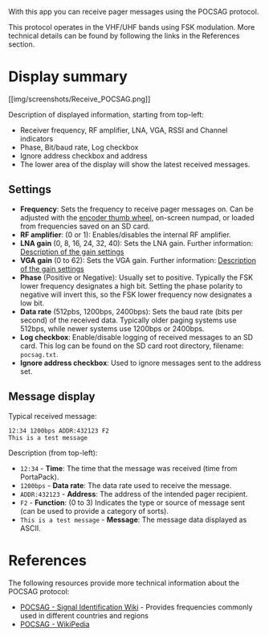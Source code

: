With this app you can receive pager messages using the POCSAG protocol.

This protocol operates in the VHF/UHF bands using FSK modulation. More technical details can be found by following the links in the References section.

# Display summary

[[img/screenshots/Receive_POCSAG.png]]

Description of displayed information, starting from top-left:

- Receiver frequency, RF amplifier, LNA, VGA, RSSI and Channel indicators
- Phase, Bit/baud rate, Log checkbox
- Ignore address checkbox and address
- The lower area of the display will show the latest received messages.

## Settings

- **Frequency**: Sets the frequency to receive pager messages on. Can be adjusted with the [encoder thumb wheel](Hardware-overview), on-screen numpad, or loaded from frequencies saved on an SD card.
- **RF amplifier**: (0 or 1): Enables/disables the internal RF amplifier.
- **LNA gain** (0, 8, 16, 24, 32, 40): Sets the LNA gain. Further information: [Description of the gain settings](Help!-Im-not-receiving-anything!---Receive-Quality-Issues#description-of-the-gain-settings)
- **VGA gain** (0 to 62): Sets the VGA gain. Further information: [Description of the gain settings](Help!-Im-not-receiving-anything!---Receive-Quality-Issues#description-of-the-gain-settings)
- **Phase** (Positive or Negative): Usually set to positive. Typically the FSK lower frequency designates a high bit. Setting the phase polarity to negative will invert this, so the FSK lower frequency now designates a low bit.
- **Data rate** (512pbs, 1200bps, 2400bps): Sets the baud rate (bits per second) of the received data. Typically older paging systems use 512bps, while newer systems use 1200bps or 2400bps.
- **Log checkbox**: Enable/disable logging of received messages to an SD card. This log can be found on the SD card root directory, filename: `pocsag.txt`.
- **Ignore address checkbox**: Used to ignore messages sent to the address set.

## Message display

Typical received message:

```plaintext
12:34 1200bps ADDR:432123 F2
This is a test message
```

Description (from top-left):

- `12:34` - **Time**: The time that the message was received (time from PortaPack).
- `1200bps` - **Data rate**: The data rate used to receive the message.
- `ADDR:432123` - **Address**: The address of the intended pager recipient.
- `F2` - **Function**: (0 to 3) Indicates the type or source of message sent (can be used to provide a category of sorts).
- `This is a test message` - **Message**: The message data displayed as ASCII.

# References

The following resources provide more technical information about the POCSAG protocol:

- [POCSAG - Signal Identification Wiki](https://www.sigidwiki.com/wiki/POCSAG) - Provides frequencies commonly used in different countries and regions
- [POCSAG - WikiPedia](https://en.wikipedia.org/wiki/POCSAG)
